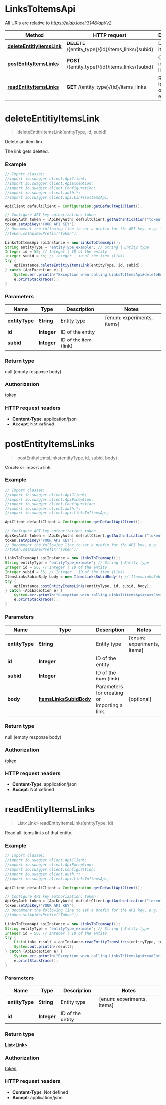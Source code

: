 # LinksToItemsApi

All URIs are relative to *https://elab.local:3148/api/v2*

Method | HTTP request | Description
------------- | ------------- | -------------
[**deleteEntitiyItemsLink**](LinksToItemsApi.md#deleteEntitiyItemsLink) | **DELETE** /{entity_type}/{id}/items_links/{subid} | Delete an item link.
[**postEntityItemsLinks**](LinksToItemsApi.md#postEntityItemsLinks) | **POST** /{entity_type}/{id}/items_links/{subid} | Create or import a link.
[**readEntityItemsLinks**](LinksToItemsApi.md#readEntityItemsLinks) | **GET** /{entity_type}/{id}/items_links | Read all items links of that entity.

<a name="deleteEntitiyItemsLink"></a>
# **deleteEntitiyItemsLink**
> deleteEntitiyItemsLink(entityType, id, subid)

Delete an item link.

The link gets deleted.

### Example
```java
// Import classes:
//import io.swagger.client.ApiClient;
//import io.swagger.client.ApiException;
//import io.swagger.client.Configuration;
//import io.swagger.client.auth.*;
//import io.swagger.client.api.LinksToItemsApi;

ApiClient defaultClient = Configuration.getDefaultApiClient();

// Configure API key authorization: token
ApiKeyAuth token = (ApiKeyAuth) defaultClient.getAuthentication("token");
token.setApiKey("YOUR API KEY");
// Uncomment the following line to set a prefix for the API key, e.g. "Token" (defaults to null)
//token.setApiKeyPrefix("Token");

LinksToItemsApi apiInstance = new LinksToItemsApi();
String entityType = "entityType_example"; // String | Entity type
Integer id = 56; // Integer | ID of the entity
Integer subid = 56; // Integer | ID of the item (link)
try {
    apiInstance.deleteEntitiyItemsLink(entityType, id, subid);
} catch (ApiException e) {
    System.err.println("Exception when calling LinksToItemsApi#deleteEntitiyItemsLink");
    e.printStackTrace();
}
```

### Parameters

Name | Type | Description  | Notes
------------- | ------------- | ------------- | -------------
 **entityType** | **String**| Entity type | [enum: experiments, items]
 **id** | **Integer**| ID of the entity |
 **subid** | **Integer**| ID of the item (link) |

### Return type

null (empty response body)

### Authorization

[token](../README.md#token)

### HTTP request headers

 - **Content-Type**: application/json
 - **Accept**: Not defined

<a name="postEntityItemsLinks"></a>
# **postEntityItemsLinks**
> postEntityItemsLinks(entityType, id, subid, body)

Create or import a link.

### Example
```java
// Import classes:
//import io.swagger.client.ApiClient;
//import io.swagger.client.ApiException;
//import io.swagger.client.Configuration;
//import io.swagger.client.auth.*;
//import io.swagger.client.api.LinksToItemsApi;

ApiClient defaultClient = Configuration.getDefaultApiClient();

// Configure API key authorization: token
ApiKeyAuth token = (ApiKeyAuth) defaultClient.getAuthentication("token");
token.setApiKey("YOUR API KEY");
// Uncomment the following line to set a prefix for the API key, e.g. "Token" (defaults to null)
//token.setApiKeyPrefix("Token");

LinksToItemsApi apiInstance = new LinksToItemsApi();
String entityType = "entityType_example"; // String | Entity type
Integer id = 56; // Integer | ID of the entity
Integer subid = 56; // Integer | ID of the item (link)
ItemsLinksSubidBody body = new ItemsLinksSubidBody(); // ItemsLinksSubidBody | Parameters for creating or importing a link.
try {
    apiInstance.postEntityItemsLinks(entityType, id, subid, body);
} catch (ApiException e) {
    System.err.println("Exception when calling LinksToItemsApi#postEntityItemsLinks");
    e.printStackTrace();
}
```

### Parameters

Name | Type | Description  | Notes
------------- | ------------- | ------------- | -------------
 **entityType** | **String**| Entity type | [enum: experiments, items]
 **id** | **Integer**| ID of the entity |
 **subid** | **Integer**| ID of the item (link) |
 **body** | [**ItemsLinksSubidBody**](ItemsLinksSubidBody.md)| Parameters for creating or importing a link. | [optional]

### Return type

null (empty response body)

### Authorization

[token](../README.md#token)

### HTTP request headers

 - **Content-Type**: application/json
 - **Accept**: Not defined

<a name="readEntityItemsLinks"></a>
# **readEntityItemsLinks**
> List&lt;Link&gt; readEntityItemsLinks(entityType, id)

Read all items links of that entity.

### Example
```java
// Import classes:
//import io.swagger.client.ApiClient;
//import io.swagger.client.ApiException;
//import io.swagger.client.Configuration;
//import io.swagger.client.auth.*;
//import io.swagger.client.api.LinksToItemsApi;

ApiClient defaultClient = Configuration.getDefaultApiClient();

// Configure API key authorization: token
ApiKeyAuth token = (ApiKeyAuth) defaultClient.getAuthentication("token");
token.setApiKey("YOUR API KEY");
// Uncomment the following line to set a prefix for the API key, e.g. "Token" (defaults to null)
//token.setApiKeyPrefix("Token");

LinksToItemsApi apiInstance = new LinksToItemsApi();
String entityType = "entityType_example"; // String | Entity type
Integer id = 56; // Integer | ID of the entity
try {
    List<Link> result = apiInstance.readEntityItemsLinks(entityType, id);
    System.out.println(result);
} catch (ApiException e) {
    System.err.println("Exception when calling LinksToItemsApi#readEntityItemsLinks");
    e.printStackTrace();
}
```

### Parameters

Name | Type | Description  | Notes
------------- | ------------- | ------------- | -------------
 **entityType** | **String**| Entity type | [enum: experiments, items]
 **id** | **Integer**| ID of the entity |

### Return type

[**List&lt;Link&gt;**](Link.md)

### Authorization

[token](../README.md#token)

### HTTP request headers

 - **Content-Type**: Not defined
 - **Accept**: application/json

